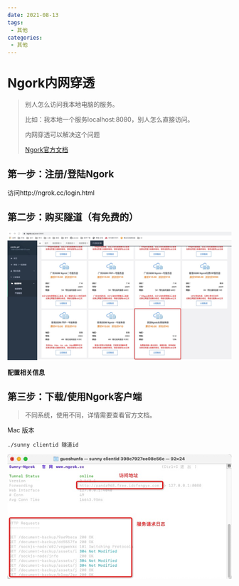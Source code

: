 ```yaml
---
date: 2021-08-13
tags:
 - 其他
categories: 
 - 其他
---
```

# Ngork内网穿透

> 别人怎么访问我本地电脑的服务。
>
> 比如：我本地一个服务localhost:8080，别人怎么直接访问。
>
> 内网穿透可以解决这个问题
>
> [Ngork官方文档](https://www.ngrok.cc/_book/)

## 第一步：注册/登陆Ngork

访问http://ngrok.cc/login.html

## 第二步：购买隧道（有免费的）

![image-20210718150645562](./images/Ngrok-image1.png)

**配置相关信息**

## 第三步：下载/使用Ngork客户端

> 不同系统，使用不同，详情需要查看官方文档。

Mac 版本

```shell
./sunny clientid 隧道id
```

![image-20210718151318687](./images/Ngrok-image2.png)

